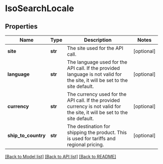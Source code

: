 # IsoSearchLocale

## Properties
Name | Type | Description | Notes
------------ | ------------- | ------------- | -------------
**site** | **str** | The site used for the API call. | [optional] 
**language** | **str** | The language used for the API call. If the provided language is not valid for the site, it will be set to the site default. | [optional] 
**currency** | **str** | The currency used for the API call. If the provided currency is not valid for the site, it will be set to the site default. | [optional] 
**ship_to_country** | **str** | The destination for shipping the product. This is used for tariffs and regional pricing. | [optional] 

[[Back to Model list]](../README.md#documentation-for-models) [[Back to API list]](../README.md#documentation-for-api-endpoints) [[Back to README]](../README.md)



